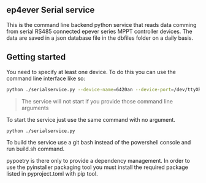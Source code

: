 ## ep4ever Serial service

This is the command line backend python service that reads data comming
from serial RS485 connected epever series MPPT controller devices.
The data are saved in a json database file in the dbfiles folder on a daily basis.

## Getting started

You need to specify at least one device.
To do this you can use the command line interface like so:

```sh
python ./serialservice.py --device-name=6420an --device-port=/dev/ttyXRUSB0
```

> The service will not start if you provide those command line arguments

To start the service just use the same command with no argument.

```sh
python ./serialservice.py
```

To build the service use a git bash instead of the powershell console and run build.sh
command.

pypoetry is there only to provide a dependency management.
In order to use the pyinstaller packaging tool you must install the required package
listed in pyproject.toml with pip tool.
